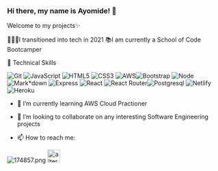 ### Hi there, my name is Ayomide! 👋

<!--
**ojxade312/ojxade312** is a ✨ _special_ ✨ repository because its `README.md` (this file) appears on your GitHub profile.

Here are some ideas to get you started:

- 🔭 I’m currently working on ...
- 🌱 I’m currently learning ...
- 👯 I’m looking to collaborate on ...
- 🤔 I’m looking for help with ...
- 💬 Ask me about ...
- 📫 How to reach me: ...
- 😄 Pronouns: ...
- ⚡ Fun fact: ...
-->

Welcome to my projects✨

💁🏽‍♀️I transitioned into tech in 2021
📚I am currently a School of Code Bootcamper

💼 Technical Skills

![Git](https://img.shields.io/badge/git-%23F05033.svg?style=for-the-badge&logo=git&logoColor=white) ![JavaScript](https://img.shields.io/badge/javascript-%23323330.svg?style=for-the-badge&logo=javascript&logoColor=%23F7DF1E) ![HTML5](https://img.shields.io/badge/html5-%23E34F26.svg?style=for-the-badge&logo=html5&logoColor=white) ![CSS3](https://img.shields.io/badge/css3-%231572B6.svg?style=for-the-badge&logo=css3&logoColor=white) ![AWS](https://img.shields.io/badge/AWS-%23FF9900.svg?style=for-the-badge&logo=amazon-aws&logoColor=white)![Bootstrap](https://img.shields.io/badge/Bootstrap-563D7C?style=for-the-badge&logo=bootstrap&logoColor=white)
![Node](https://img.shields.io/badge/Node.js-43853D?style=for-the-badge&logo=node.js&logoColor=white) ![Mark*down](https://img.shields.io/badge/Markdown-000000?style=for-the-badge&logo=markdown&logoColor=white) ![Express](https://img.shields.io/badge/Express.js-404D59?style=for-the-badge) ![React](https://img.shields.io/badge/React-20232A?style=for-the-badge&logo=react&logoColor=61DAFB) ![React Router](https://img.shields.io/badge/React_Router-CA4245?style=for-the-badge&logo=react-router&logoColor=white)![Postgresql](https://img.shields.io/badge/PostgreSQL-316192?style=for-the-badge&logo=postgresql&logoColor=white) ![Netlify](https://img.shields.io/badge/Netlify-00C7B7?style=for-the-badge&logo=netlify&logoColor=white)![Heroku](https://img.shields.io/badge/Heroku-430098?style=for-the-badge&logo=heroku&logoColor=white)

- 🌱 I’m currently learning AWS Cloud Practioner
- 👯 I’m looking to collaborate on any interesting Software Engineering projects

- 📫 How to reach me:

![174857.png](https://www.linkedin.com/in/ayomide-ojelade-1ba34b220/?originalSubdomain=uk)
<a href="https://www.linkedin.com/in/asia-sharif-60616b150/">
<img src="174857" alt="alternate text"
width="30px" height="height">
</a>
